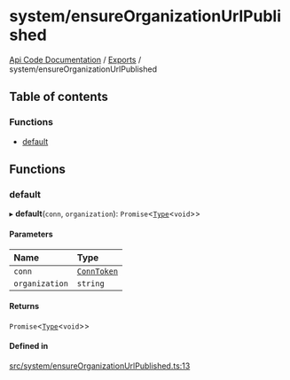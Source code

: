 # system/ensureOrganizationUrlPublished
 
[Api Code Documentation](../README.md) / [Exports](../modules.md) / system/ensureOrganizationUrlPublished

## Table of contents

### Functions

- [default](system_ensureOrganizationUrlPublished.md#default)

## Functions

### default

▸ **default**(`conn`, `organization`): `Promise`\<[`Type`](result.md#type)\<`void`\>\>

#### Parameters

| Name | Type |
| :------ | :------ |
| `conn` | [`ConnToken`](service_conn.md#conntoken) |
| `organization` | `string` |

#### Returns

`Promise`\<[`Type`](result.md#type)\<`void`\>\>

#### Defined in

[src/system/ensureOrganizationUrlPublished.ts:13](https://github.com/openkfw/TruBudget/blob/26ade46/api/src/system/ensureOrganizationUrlPublished.ts#L13)
